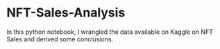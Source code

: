 # NFT-Sales-Analysis
In this python notebook, I wrangled the data available on Kaggle on NFT Sales and derived some conclusions.
